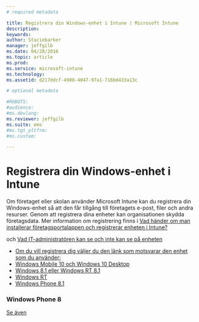 ```yaml
---
# required metadata

title: Registrera din Windows-enhet i Intune | Microsoft Intune
description:
keywords:
author: Staciebarker
manager: jeffgilb
ms.date: 04/28/2016
ms.topic: article
ms.prod:
ms.service: microsoft-intune
ms.technology:
ms.assetid: d217ddcf-4908-4047-97a1-716bd433a13c

# optional metadata

#ROBOTS:
#audience:
#ms.devlang:
ms.reviewer: jeffgilb
ms.suite: ems
#ms.tgt_pltfrm:
#ms.custom:

---
```



# Registrera din Windows-enhet i Intune

Om företaget eller skolan använder Microsoft Intune kan du registrera din Windows-enhet så att den får tillgång till företagets e-post, filer och andra resurser. Genom att registrera dina enheter kan organisationen skydda företagsdata. Mer information om registrering finns i [Vad händer om man installerar företagsportalappen och registrerar enheten i Intune?](what-happens-if-you-install-the-company-portal-app-and-enroll-your-device-in-intune-windows.md)

och [Vad IT-administratören kan se och inte kan se på enheten](what-can-your-it-administrator-see-when-you-enroll-your-device-in-intune-windows.md)

- [Om du vill registrera dig väljer du den länk som motsvarar den enhet som du använder:](enroll-your-w10-phone-or-w10-pc-windows.md)</br>
- [Windows Mobile 10 och Windows 10 Desktop](enroll-your-w81-or-rt81-windows.md)</br>
- [Windows 8.1 eller Windows RT 8.1](enroll-your-rt-windows.md)</br>
- [Windows RT](enroll-your-wp81-windows.md)</br>
- [Windows Phone 8.1](enroll-your-wp8-windows.md)


### Windows Phone 8
[Se även](using-your-windows-device-with-intune.md)



<!--HONumber=May16_HO2-->


